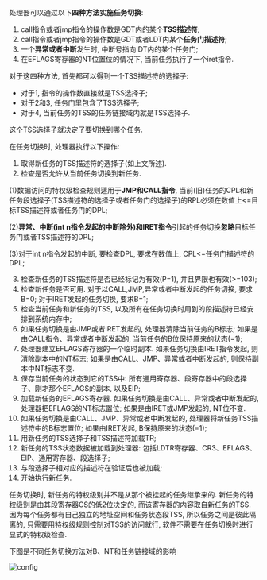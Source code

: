 处理器可以通过以下**四种方法实施任务切换**:

1. call指令或者jmp指令的操作数是GDT内的某个**TSS描述符**;
2. call指令或者jmp指令的操作数是GDT或者LDT内某个**任务门描述符**;
3. 一个**异常或者中断**发生时, 中断号指向IDT内的某个任务门;
4. 在EFLAGS寄存器的NT位置位的情况下, 当前任务执行了一个iret指令.

对于这四种方法, 首先都可以得到一个TSS描述符的选择子:
- 对于1, 指令的操作数直接就是TSS选择子;
- 对于2和3, 任务门里包含了TSS选择子;
- 对于4, 当前任务的TSS的任务链接域内就是TSS选择子.

这个TSS选择子就决定了要切换到哪个任务.

在任务切换时, 处理器执行以下操作:
1. 取得新任务的TSS描述符的选择子(如上文所述).
2. 检查是否允许从当前任务切换到新任务.

(1)数据访问的特权级检查规则适用于**JMP和CALL指令**, 当前(旧)任务的CPL和新任务段选择子(TSS描述符的选择子或者任务门的选择子)的RPL必须在数值上<=目标TSS描述符或者任务门的DPL;

(2)**异常、中断(int n指令发起的中断除外)和IRET指令**引起的任务切换**忽略**目标任务门或者TSS描述符的DPL;

(3)对于int n指令发起的中断, 要检查DPL, 要求在数值上, CPL<=任务门描述符的DPL;

3. 检查新任务的TSS描述符是否已经标记为有效(P=1), 并且界限也有效(>=103);
4. 检查新任务是否可用. 对于以CALL,JMP,异常或者中断发起的任务切换, 要求B=0; 对于IRET发起的任务切换, 要求B=1;
5. 检查当前任务和新任务的TSS, 以及所有在任务切换时用到的段描述符已经安排到系统内存中;
6. 如果任务切换是由JMP或者IRET发起的, 处理器清除当前任务的B标志; 如果是由CALL指令、异常或者中断发起的, 当前任务的B位保持原来的状态(=1);
7. 处理器建立EFLAGS寄存器的一个临时副本. 如果任务切换由IRET指令发起, 则清除副本中的NT标志; 如果是由CALL、JMP、异常或者中断发起的, 则保持副本中NT标志不变.
8. 保存当前任务的状态到它的TSS中: 所有通用寄存器、段寄存器中的段选择子、刚才那个EFLAGS的副本, 以及EIP;
9. 加载新任务的EFLAGS寄存器. 如果任务切换是由CALL、异常或者中断发起的, 处理器把EFLAGS的NT标志置位; 如果是由IRET或JMP发起的, NT位不变.
10. 如果任务切换是由CALL、JMP、异常或者中断发起的, 处理器将新任务TSS描述符中的B标志置位; 如果由IRET发起, B保持原来的状态(=1);
11. 用新任务的TSS选择子和TSS描述符加载TR;
12. 新任务的TSS状态数据被加载到处理器: 包括LDTR寄存器、CR3、EFLAGS、EIP、通用寄存器、段选择子;
13. 与段选择子相对应的描述符在验证后也被加载;
14. 开始执行新任务.

任务切换时, 新任务的特权级别并不是从那个被挂起的任务继承来的. 新任务的特权级别是由其段寄存器CS的低2位决定的, 而该寄存器的内容取自新任务的TSS. 因为每个任务都有自己独立的地址空间和任务状态段TSS, 所以任务之间是彼此隔离的, 只需要用特权级规则控制对TSS的访问就行, 软件不需要在任务切换时进行显式的特权级检查.

下图是不同任务切换方法对B、NT和任务链接域的影响

![config](images/8.png)